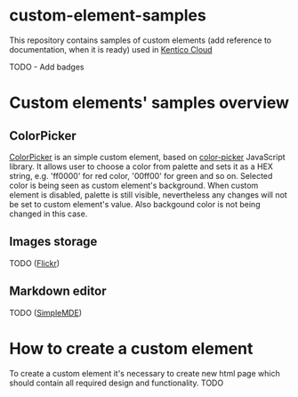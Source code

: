 # custom-element-samples
This repository contains samples of custom elements (add reference to documentation, when it is ready) used in [Kentico Cloud](https://kenticocloud.com/)

TODO - Add badges

# Custom elements' samples overview
## ColorPicker
[ColorPicker](https://github.com/Kentico/custom-element-samples/blob/master/ColorPicker/color-picker.html) is an simple custom element, based on [color-picker](https://github.com/tovic/color-picker) JavaScript library. It allows user to choose a color from palette and sets it as a HEX string, e.g. 'ff0000' for red color, '00ff00' for green and so on. Selected color is being seen as custom element's background. When custom element is disabled, palette is still visible, nevertheless any changes will not be set to custom element's value. Also backgound color is not being changed in this case.

## Images storage
TODO ([Flickr](https://www.flickr.com/about))

## Markdown editor
TODO ([SimpleMDE](https://simplemde.com/))

# How to create a custom element
To create a custom element it's necessary to create new html page which should contain all required design and functionality. TODO
